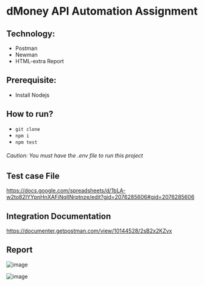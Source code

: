 # dMoney API Automation Assignment

## Technology:
- Postman
- Newman
- HTML-extra Report

## Prerequisite:
- Install Nodejs

## How to run?
- ``` git clone ```
- ``` npm i ```
- ``` npm test ```

###### Caution: You must have the .env file to run this project

## Test case File
https://docs.google.com/spreadsheets/d/1bLA-w2to82IYYpnHnXAFiNqIlNrptnze/edit?gid=2076285606#gid=2076285606

## Integration Documentation
https://documenter.getpostman.com/view/10144528/2sB2x2KZvx

## Report
![image](https://github.com/user-attachments/assets/52db9fe3-34da-4afd-9145-7553223b65c0)

![image](https://github.com/user-attachments/assets/7d3d9624-7be7-4acd-8523-e63187326046)



